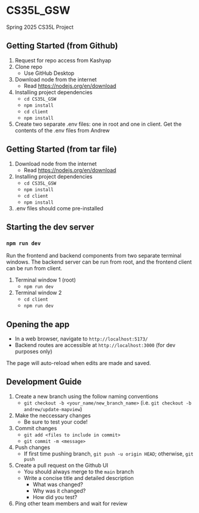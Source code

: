 # CS35L_GSW
Spring 2025 CS35L Project

## Getting Started (from Github)
1. Request for repo access from Kashyap
2. Clone repo
   - Use GitHub Desktop
3. Download node from the internet
   - Read https://nodejs.org/en/download
5. Installing project dependencies
   - `cd CS35L_GSW`
   - `npm install`
   - `cd client`
   - `npm install`
6. Create two separate .env files: one in root and one in client. Get the contents of the .env files from Andrew

## Getting Started (from tar file)
1. Download node from the internet
   - Read https://nodejs.org/en/download
2. Installing project dependencies
   - `cd CS35L_GSW`
   - `npm install`
   - `cd client`
   - `npm install`
3. .env files should come pre-installed

## Starting the dev server 
### `npm run dev`

Run the frontend and backend components from two separate terminal windows. The backend server can be run from root, and the frontend client can be run from client.
1. Terminal window 1 (root)
   - `npm run dev`
2. Terminal window 2
   - `cd client`
   - `npm run dev`

## Opening the app
* In a web browser, navigate to `http://localhost:5173/`
* Backend routes are accessible at `http://localhost:3000` (for dev purposes only)

The page will auto-reload when edits are made and saved.

## Development Guide
1. Create a new branch using the follow naming conventions 
   - `git checkout -b <your_name/new_branch_name>` (i.e. `git checkout -b andrew/update-mapview`)
2. Make the neccessary changes
   - Be sure to test your code!
4. Commit changes
   - `git add <files to include in commit>`
   - `git commit -m <message>`
5. Push changes
   - If first time pushing branch, `git push -u origin HEAD`; otherwise, `git push`
6. Create a pull request on the Github UI
   - You should always merge to the `main` branch
   - Write a concise title and detailed description
       - What was changed?
       - Why was it changed?
       - How did you test?
7. Ping other team members and wait for review
